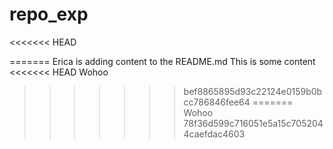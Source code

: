 # repo_exp
<<<<<<< HEAD

=======
Erica is adding content to the README.md
This is some content
<<<<<<< HEAD
Wohoo
>>>>>>> bef8865895d93c22124e0159b0bcc786846fee64
=======
Wohoo
>>>>>>> 78f36d599c716051e5a15c7052044caefdac4603
